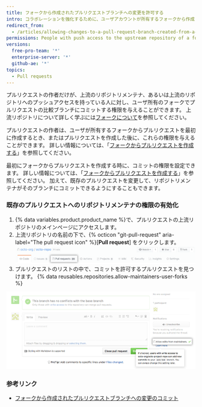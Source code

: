 ```yaml
---
title: フォークから作成されたプルリクエストブランチへの変更を許可する
intro: コラボレーションを強化するために、ユーザアカウントが所有するフォークから作成したブランチでのコミットを許可します。
redirect_from:
  - /articles/allowing-changes-to-a-pull-request-branch-created-from-a-fork
permissions: People with push access to the upstream repository of a fork owned by a user account can commit to the forked branches.
versions:
  free-pro-team: '*'
  enterprise-server: '*'
  github-ae: '*'
topics:
  - Pull requests
---
```


プルリクエストの作者だけが、上流のリポジトリメンテナ、あるいは上流のリポジトリへのプッシュアクセスを持っている人に対し、ユーザ所有のフォークでプルリクエストの比較ブランチにコミットする権限を与えることができます。 上流リポジトリについて詳しく学ぶには[フォークについて](/articles/about-forks)を参照してください。

プルリクエストの作者は、ユーザが所有するフォークからプルリクエストを最初に作成するとき、またはプルリクエストを作成した後に、これらの権限を与えることができます。 詳しい情報については、「[フォークからプルリクエストを作成する](/articles/creating-a-pull-request-from-a-fork)」を参照してください。

最初にフォークからプルリクエストを作成する時に、コミットの権限を設定できます。 詳しい情報については、「[フォークからプルリクエストを作成する](/articles/creating-a-pull-request-from-a-fork)」を参照してください。 加えて、既存のプルリクエストを変更して、リポジトリメンテナがそのブランチにコミットできるようにすることもできます。

### 既存のプルリクエストへのリポジトリメンテナの権限の有効化

1. {% data variables.product.product_name %}で、プルリクエストの上流リポジトリのメインページにアクセスします。
2. 上流リポジトリの名前の下で、{% octicon "git-pull-request" aria-label="The pull request icon" %}[**Pull request**] をクリックします。 ![Issue とプルリクエストのタブの選択](/assets/images/help/repository/repo-tabs-pull-requests.png)
3. プルリクエストのリストの中で、コミットを許可するプルリクエストを見つけます。
{% data reusables.repositories.allow-maintainers-user-forks %}

  ![メンテナに変更を許可するサイドバーのチェックボックス](/assets/images/help/pull_requests/allow-maintainers-to-make-edits-sidebar-checkbox.png)

### 参考リンク

- [フォークから作成されたプルリクエストブランチへの変更のコミット](/articles/committing-changes-to-a-pull-request-branch-created-from-a-fork)
